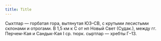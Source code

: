 ```yaml
---
title: Title
---
```


Сыхтлар — горбатая гора, вытянутая ЮЗ–СВ, с крутыми лесистыми склонами и
отрогами. В 1,5 км к С от нп Новый Свет (Судак.), между гг. Перчем-Кая и
Сандык-Кая I ср. тюрк. сыртлар — хребты Г–13.
